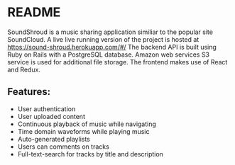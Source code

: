# README

SoundShroud is a music sharing application similiar to the popular site SoundCloud.
A live live running version of the project is hosted at https://sound-shroud.herokuapp.com/#/
The backend API is built using Ruby on Rails with a PostgreSQL database.
Amazon web services S3 service is used for additional file storage.
The frontend makes use of React and Redux.

## Features:
* User authentication
* User uploaded content
* Continuous playback of music while navigating
* Time domain waveforms while playing music
* Auto-generated playlists
* Users can comments on tracks
* Full-text-search for tracks by title and description

